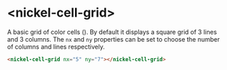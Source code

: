 # \<nickel-cell-grid\>

A basic grid of color cells ([<nickel-color-cell>](https://github.com/NicolasRichel/nickel-color-cell)).
By default it displays a square grid of 3 lines and 3 columns.
The `nx` and  `ny` properties can be set to choose the number of columns and lines
respectively.

<!--
```
<custom-element-demo>
  <template>
    <link rel="import" href="nickel-cell-grid.html"/>
    <nickel-cell-grid nx="5" ny="7"></nickel-cell-grid>
    <next-code-block></next-code-block>
  </template>
</custom-element-demo>
```
-->
```html
<nickel-cell-grid nx="5" ny="7"></nickel-cell-grid>
```
